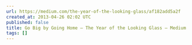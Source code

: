 ```yaml
---
url: https://medium.com/the-year-of-the-looking-glass/af182add5a2f
created_at: 2013-04-26 02:02 UTC
published: false
title: Go Big by Going Home — The Year of the Looking Glass — Medium
tags: []
---
```



